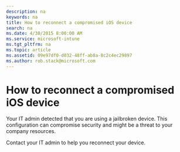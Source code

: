 ```yaml
---
description: na
keywords: na
title: How to reconnect a compromised iOS device
search: na
ms.date: 4/30/2015 8:00:00 AM
ms.service: microsoft-intune
ms.tgt_pltfrm: na
ms.topic: article
ms.assetid: 09e97df0-d032-48ff-ab8a-8c2c4ec29897
ms.author: rob.stack@microsoft.com
---
```

# How to reconnect a compromised iOS device
Your IT admin detected that you are using a jailbroken device. This configuration can compromise security and might be a threat to your company resources.

Contact your IT admin to help you reconnect your device.


